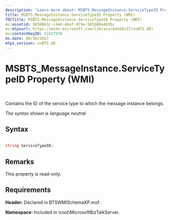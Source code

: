 ```yaml
---
description: "Learn more about: MSBTS_MessageInstance.ServiceTypeID Property (WMI)"
title: MSBTS_MessageInstance.ServiceTypeID Property (WMI)
TOCTitle: MSBTS_MessageInstance.ServiceTypeID Property (WMI)
ms:assetid: 503d063c-c44d-46af-8f9e-583b88a463bc
ms:mtpsurl: https://msdn.microsoft.com/library/Aa560117(v=BTS.80)
ms:contentKeyID: 51527976
ms.date: 08/30/2017
mtps_version: v=BTS.80
---
```


# MSBTS\_MessageInstance.ServiceTypeID Property (WMI)

 

Contains the ID of the service type to which the message instance belongs.

*The syntax shown is language neutral.*

## Syntax

```C#
  
string ServiceTypeID;  
```

## Remarks

This property is read-only.

## Requirements

**Header:** Declared in BTSWMISchemaXP.mof.

**Namespace:** Included in \\root\\MicrosoftBizTalkServer.

